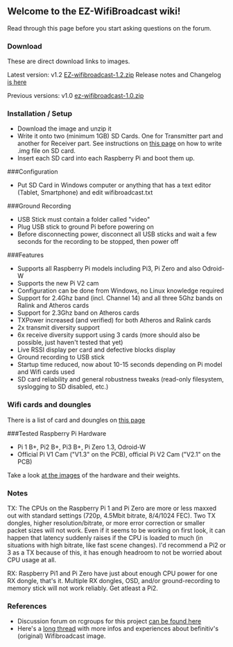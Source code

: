 ## Welcome to the EZ-WifiBroadcast wiki!  
Read through this page before you start asking questions on the forum. 

### Download
These are direct download links to images.  

Latest version: v1.2 [EZ-wifibroadcast-1.2.zip](https://googledrive.com/host/0B8ke2EKPqvORMFAtSU1RbmxENHM/EZ-wifibroadcast-1.2.zip) Release notes and Changelog [is here](https://github.com/bortek/EZ-WifiBroadcast/wiki/v1.2-Release-Note)

Previous versions: v1.0 [ez-wifibroadcast-1.0.zip](https://googledrive.com/host/0B8ke2EKPqvORMFAtSU1RbmxENHM/ez-wifibroadcast-1.0.zip)


### Installation / Setup
- Download the image and unzip it
- Write it onto two (minimum 1GB) SD Cards. One for Transmitter part and another for Receiver part. See instructions on [this page](https://www.raspberrypi.org/documentation/installation/installing-images/) on how to write .img file on SD card.
- Insert each SD card into each Raspberry Pi and boot them up.


###Configuration
- Put SD Card in Windows computer or anything that has a text editor (Tablet, Smartphone) and edit wifibroadcast.txt


###Ground Recording
- USB Stick must contain a folder called "video"
- Plug USB stick to ground Pi before powering on
- Before disconnecting power, disconnect all USB sticks and wait a few seconds for the recording to be stopped, then power off


###Features
- Supports all Raspberry Pi models including Pi3, Pi Zero and also Odroid-W
- Supports the new Pi V2 cam
- Configuration can be done from Windows, no Linux knowledge required
- Support for 2.4Ghz band (incl. Channel 14) and all three 5Ghz bands on Ralink and Atheros cards
- Support for 2.3Ghz band on Atheros cards
- TXPower increased (and verified) for both Atheros and Ralink cards
- 2x transmit diversity support
- 6x receive diversity support using 3 cards (more should also be possible, just haven't tested that yet)
- Live RSSI display per card and defective blocks display
- Ground recording to USB stick
- Startup time reduced, now about 10-15 seconds depending on Pi model and Wifi cards used
- SD card reliability and general robustness tweaks (read-only filesystem, syslogging to SD disabled, etc.)

### Wifi cards and doungles
There is a list of card and doungles on [this page](https://github.com/bortek/EZ-WifiBroadcast/wiki/Lis-of-Wifi-cards-and-doungles)

###Tested Raspberry Pi Hardware
- Pi 1 B+, Pi2 B+, Pi3 B+, Pi Zero 1.3, Odroid-W
- Official Pi V1 Cam ("V1.3" on the PCB), official Pi V2 Cam ("V2.1" on the PCB)

Take a look [at the images](https://github.com/bortek/EZ-WifiBroadcast/wiki/Images) of the hardware and their weights.

### Notes

TX: The CPUs on the Raspberry Pi 1 and Pi Zero are more or less maxxed out with standard settings (720p, 4.5Mbit bitrate, 8/4/1024 FEC). Two TX dongles, higher resolution/bitrate, or more error correction or smaller packet sizes will not work. Even if it seems to be working on first look, it can happen that latency suddenly raises if the CPU is loaded to much (in situations with high bitrate, like fast scene changes). I'd recommend a Pi2 or 3 as a TX because of this, it has enough headroom to not be worried about CPU usage at all.


RX: Raspberry Pi1 and Pi Zero have just about enough CPU power for one RX dongle, that's it. Multiple RX dongles, OSD, and/or ground-recording to memory stick will not work reliably. Get atleast a Pi2.

### References
- Discussion forum on rcgroups for this project [can be found here](http://www.rcgroups.com/forums/showthread.php?t=2664393)
- Here's a [long thread](http://www.rcgroups.com/forums/showthread.php?t=2454052) with more infos and experiences about befinitiv's (original) Wifibroadcast image.  
